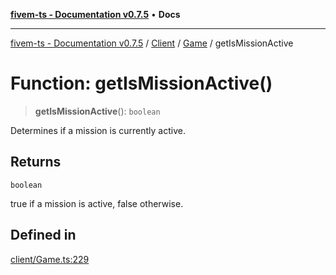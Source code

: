 [**fivem-ts - Documentation v0.7.5**](../../../../../README.md) • **Docs**

***

[fivem-ts - Documentation v0.7.5](../../../../../README.md) / [Client](../../../README.md) / [Game](../README.md) / getIsMissionActive

# Function: getIsMissionActive()

> **getIsMissionActive**(): `boolean`

Determines if a mission is currently active.

## Returns

`boolean`

true if a mission is active, false otherwise.

## Defined in

[client/Game.ts:229](https://github.com/Purpose-Dev/fivem-ts/blob/main/src/client/Game.ts#L229)
